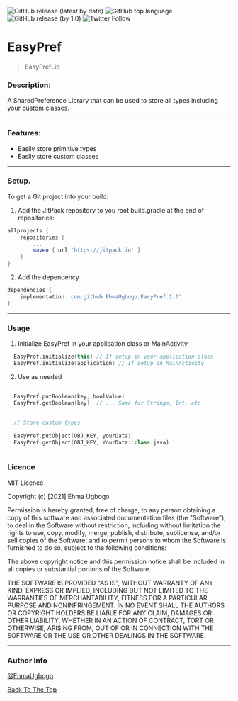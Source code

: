 ![GitHub release (latest by date)](https://img.shields.io/github/v/release/EhmaUgbogo/EasyPref?style=flat-square) ![GitHub top language](https://img.shields.io/github/languages/top/EhmaUgbogo/EasyPref?style=flat-square) ![GitHub release (by 1.0)](https://img.shields.io/github/downloads/EhmaUgbogo/EasyPref/1.0/total?style=flat-square) ![Twitter Follow](https://img.shields.io/twitter/follow/EhmaUgbogo?style=social)

# EasyPref

> EasyPrefLib

### Description:
A SharedPreference Library that can be used to store all types including your custom classes.
___

### Features:
- Easily store primitive types
- Easily store custom classes

___

### Setup. 
To get a Git project into your build: 

1. Add the JitPack repository to you root build.gradle at the end of repositories:

```groovy
allprojects {
	repositories {
		...
		maven { url 'https://jitpack.io' }
	}
}
```

2. Add the dependency

```groovy
dependencies {
	implementation 'com.github.EhmaUgbogo:EasyPref:1.0'
}
```
___

### Usage

1. Initialize EasyPref in your application class or MainActivity

```kotlin
  EasyPref.initialize(this) // If setup in your application class
  EasyPref.initialize(application) // If setup in MainActivity
```

2. Use as needed

```kotlin
  
  EasyPref.putBoolean(key, boolValue)
  EasyPref.getBoolean(key)  // ... Same for Strings, Int, etc 
  
  
  // Store custom types
  
  EasyPref.putObject(OBJ_KEY, yourData)
  EasyPref.getObject(OBJ_KEY, YourData::class.java)
  
```

### Licence

MIT Licence

Copyright (c) [2021] Ehma Ugbogo

Permission is hereby granted, free of charge, to any person obtaining
a copy of this software and associated documentation files (the
"Software"), to deal in the Software without restriction, including
without limitation the rights to use, copy, modify, merge, publish,
distribute, sublicense, and/or sell copies of the Software, and to
permit persons to whom the Software is furnished to do so, subject to
the following conditions:

The above copyright notice and this permission notice shall be
included in all copies or substantial portions of the Software.

THE SOFTWARE IS PROVIDED "AS IS", WITHOUT WARRANTY OF ANY KIND,
EXPRESS OR IMPLIED, INCLUDING BUT NOT LIMITED TO THE WARRANTIES OF
MERCHANTABILITY, FITNESS FOR A PARTICULAR PURPOSE AND
NONINFRINGEMENT. IN NO EVENT SHALL THE AUTHORS OR COPYRIGHT HOLDERS BE
LIABLE FOR ANY CLAIM, DAMAGES OR OTHER LIABILITY, WHETHER IN AN ACTION
OF CONTRACT, TORT OR OTHERWISE, ARISING FROM, OUT OF OR IN CONNECTION
WITH THE SOFTWARE OR THE USE OR OTHER DEALINGS IN THE SOFTWARE.

___

### Author Info

[@EhmaUgbogo](https://twitter.com/EhmaUgbogo)


[Back To The Top](#easypref)


